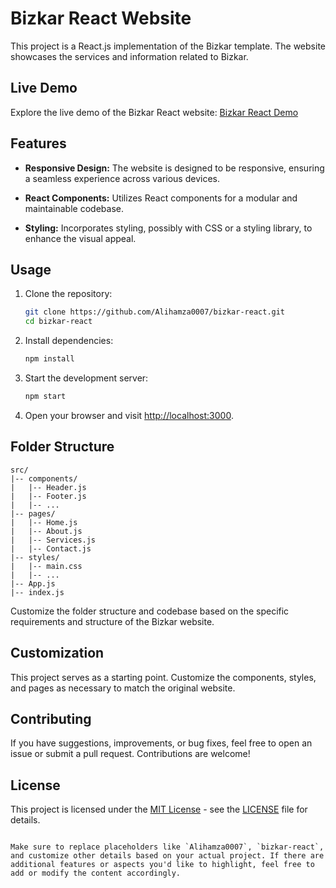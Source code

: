 
# Bizkar React Website

This project is a React.js implementation of the Bizkar template. The website showcases the services and information related to Bizkar.

## Live Demo

Explore the live demo of the Bizkar React website: [Bizkar React Demo](https://bizkar.onrender.com)

## Features

- **Responsive Design:** The website is designed to be responsive, ensuring a seamless experience across various devices.

- **React Components:** Utilizes React components for a modular and maintainable codebase.

- **Styling:** Incorporates styling, possibly with CSS or a styling library, to enhance the visual appeal.

## Usage

1. Clone the repository:

   ```bash
   git clone https://github.com/Alihamza0007/bizkar-react.git
   cd bizkar-react
   ```

2. Install dependencies:

   ```bash
   npm install
   ```

3. Start the development server:

   ```bash
   npm start
   ```

4. Open your browser and visit [http://localhost:3000](http://localhost:3000).

## Folder Structure

```
src/
|-- components/
|   |-- Header.js
|   |-- Footer.js
|   |-- ...
|-- pages/
|   |-- Home.js
|   |-- About.js
|   |-- Services.js
|   |-- Contact.js
|-- styles/
|   |-- main.css
|   |-- ...
|-- App.js
|-- index.js
```

Customize the folder structure and codebase based on the specific requirements and structure of the Bizkar website.

## Customization

This project serves as a starting point. Customize the components, styles, and pages as necessary to match the original website.

## Contributing

If you have suggestions, improvements, or bug fixes, feel free to open an issue or submit a pull request. Contributions are welcome!

## License

This project is licensed under the [MIT License](LICENSE) - see the [LICENSE](LICENSE) file for details.
```

Make sure to replace placeholders like `Alihamza0007`, `bizkar-react`, and customize other details based on your actual project. If there are additional features or aspects you'd like to highlight, feel free to add or modify the content accordingly.
